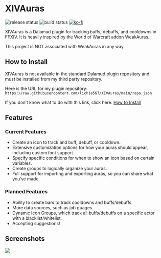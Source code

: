 # XIVAuras

![release status](https://github.com/lichie567/XIVAuras/actions/workflows/release.yml/badge.svg)
![build status](https://github.com/lichie567/XIVAuras/actions/workflows/build-debug.yml/badge.svg?branch=main)
[![ko-fi](https://img.shields.io/badge/donate-ko--fi-blue)](https://ko-fi.com/lichie)

XIVAuras is a Dalamud plugin for tracking buffs, debuffs, and cooldowns in FFXIV. It is heavily inspired by the World of Warcraft addon WeakAuras.

This project is NOT associated with WeakAuras in any way.

## How to Install

XIVAuras is not available in the standard Dalamud plugin repository and must be installed from my third party repository.

Here is the URL for my plugin repository: `https://raw.githubusercontent.com/lichie567/XIVAuras/main/repo.json`

If you don't know what to do with this link, click here: [How to Install](https://github.com/lichie567/XIVAuras/wiki/How-to-Install)

## Features

### Current Features

- Create an icon to track and buff, debuff, or cooldown.
- Extensive customization options for how your auras should appear, including custom font support.
- Specify specific conditions for when to show an icon based on certain variables.
- Create groups to logically organize your auras.
- Full support for importing and exporting auras, so you can share what you've made.

### Planned Features

- Ability to create bars to track cooldowns and buffs/debuffs.
- More data sources, such as job guages.
- Dynamic Icon Groups, which track all buffs/debuffs on a specific actor with a blacklist/whitelist.
- Accepting suggestions!

## Screenshots

![](screenshots/example.gif)
